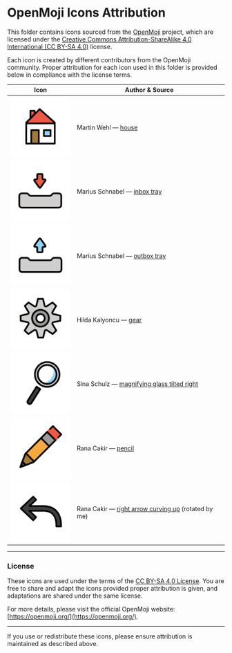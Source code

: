 # OpenMoji Icons Attribution

This folder contains icons sourced from the [OpenMoji](https://openmoji.org/) project, which are licensed under the [Creative Commons Attribution-ShareAlike 4.0 International (CC BY-SA 4.0)](https://creativecommons.org/licenses/by-sa/4.0/) license.

Each icon is created by different contributors from the OpenMoji community. Proper attribution for each icon used in this folder is provided below in compliance with the license terms.

| Icon | Author & Source                                                                                 |
|:----:|-------------------------------------------------------------------------------------------------|
| ![house](1F3E0.svg) | Martin Wehl — [house](https://openmoji.org/library/emoji-1F3E0/)                                |
| ![inbox tray](1F4E5.svg) | Marius Schnabel — [inbox tray](https://openmoji.org/library/emoji-1F4E5/)                       |
| ![outbox tray](1F4E4.svg) | Marius Schnabel — [outbox tray](https://openmoji.org/library/emoji-1F4E4/)                      |
| ![gear](2699.svg) | Hilda Kalyoncu — [gear](https://openmoji.org/library/emoji-2699/)                               |
| ![magnifying glass tilted right](1F50E.svg) | Sina Schulz — [magnifying glass tilted right](https://openmoji.org/library/emoji-1F50E/)        |
| ![pencil](270F.svg) | Rana Cakir — [pencil](https://openmoji.org/library/emoji-270F/)                                 |
| ![right arrow curving up](2934.svg) | Rana Cakir — [right arrow curving up](https://openmoji.org/library/emoji-2934/) (rotated by me) |
---

### License

These icons are used under the terms of the [CC BY-SA 4.0 License](https://creativecommons.org/licenses/by-sa/4.0/). You are free to share and adapt the icons provided proper attribution is given, and adaptations are shared under the same license.

For more details, please visit the official OpenMoji website: [https://openmoji.org/](https://openmoji.org/).

---

If you use or redistribute these icons, please ensure attribution is maintained as described above.
